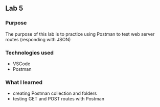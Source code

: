 ## Lab 5

### Purpose

The purpose of this lab is to practice using Postman to test web server routes (responding with JSON)

### Technologies used

- VSCode
- Postman

### What I learned

- creating Postman collection and folders
- testing GET and POST routes with Postman
